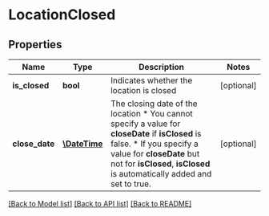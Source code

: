 # LocationClosed

## Properties
Name | Type | Description | Notes
------------ | ------------- | ------------- | -------------
**is_closed** | **bool** | Indicates whether the location is closed | [optional] 
**close_date** | [**\DateTime**](Date.md) | The closing date of the location * You cannot specify a value for **closeDate** if **isClosed** is false. * If you specify a value for **closeDate** but not for **isClosed**, **isClosed** is automatically added and set to true. | [optional] 

[[Back to Model list]](../README.md#documentation-for-models) [[Back to API list]](../README.md#documentation-for-api-endpoints) [[Back to README]](../README.md)


